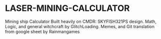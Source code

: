 # LASER-MINING-CALCULATOR
Mining ship Calculator
Built heavily on CMDR: SKYFISH321PS design.
Math, Logic, and general witchcraft by GlitchLoading. 
Memes, and Git translation from google sheet by Rainmangames
